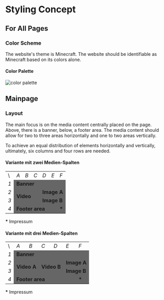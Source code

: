 # Styling Concept

## For All Pages

### Color Scheme

The website's theme is Minecraft. The website should be identifiable as Minecraft based on its colors alone.

#### Color Palette

![color palette](http://bozims.co.uk/wp-content/uploads/sites/2/2014/01/RGB_color_chart-510x283.jpg)

## Mainpage

### Layout

The main focus is on the media content centrally placed on the page. Above, there is a banner, below, a footer area. The media content should allow for two to three areas horizontally and one to two areas vertically.

To achieve an equal distribution of elements horizontally and vertically, ultimately, six columns and four rows are needed.

#### Variante mit zwei Medien-Spalten

<table>
  <tr>
<td>\</td>
    <td><i>A</i></td>
    <td><i>B</i></td>
    <td><i>C</i></td>
    <td><i>D</i></td>
    <td><i>E</i></td>
    <td><i>F</i></td>
  </tr>
  <tr>
  <tr>
	  <td><i>1</i></td>
	  <td colspan="6" style="background-color: #666666;"><b>Banner</b></td>
  </tr>
  <tr>
<td><i>2</i></td>
	  <td colspan="3" rowspan="2" style="background-color: #666666;"><b>Video</b></td>
	  <td colspan="3" style="background-color: #666666;"><b>Image A</b></td>
  </tr>
  <tr>
<td><i>3</i></td>
	  <td colspan="3" style="background-color: #666666;"><b>Image B</b></td>
  </tr>
  <tr>
<td><i>4</i></td>
	  <td colspan="5" style="background-color: #666666;"><b>Footer area</b></td>
	  <td style="background-color: #666666;"><b>*</b></td>
  </tr>
</table>

<b>*</b> Impressum

#### Variante mit drei Medien-Spalten

<table>
  <tr>
<td>\</td>
    <td><i>A</i></td>
    <td><i>B</i></td>
    <td><i>C</i></td>
    <td><i>D</i></td>
    <td><i>E</i></td>
    <td><i>F</i></td>
  </tr>
  <tr>
  <tr>
	  <td><i>1</i></td>
	  <td colspan="6" style="background-color: #666666;"><b>Banner</b></td>
  </tr>
  <tr>
<td><i>2</i></td>
	  <td colspan="2" rowspan="2" style="background-color: #666666;"><b>Video A</b></td>
<td colspan="2" rowspan="2" style="background-color: #666666;"><b>Video B</b></td>
	  <td colspan="2" style="background-color: #666666;"><b>Image A</b></td>
  </tr>
  <tr>
<td><i>3</i></td>
	  <td colspan="3" style="background-color: #666666;"><b>Image B</b></td>
  </tr>
  <tr>
<td><i>4</i></td>
	  <td colspan="5" style="background-color: #666666;"><b>Footer area</b></td>
	  <td style="background-color: #666666;"><b>*</b></td>
  </tr>
</table>

<b>*</b> Impressum
